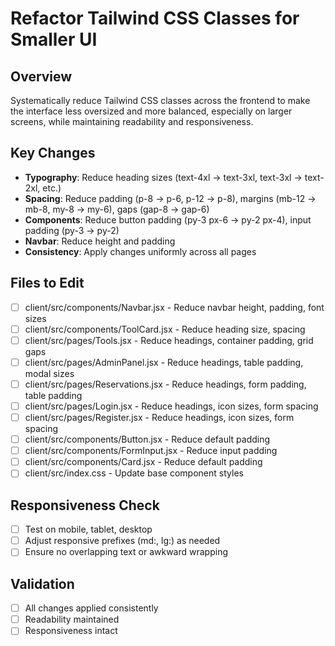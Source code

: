 # Refactor Tailwind CSS Classes for Smaller UI

## Overview
Systematically reduce Tailwind CSS classes across the frontend to make the interface less oversized and more balanced, especially on larger screens, while maintaining readability and responsiveness.

## Key Changes
- **Typography**: Reduce heading sizes (text-4xl → text-3xl, text-3xl → text-2xl, etc.)
- **Spacing**: Reduce padding (p-8 → p-6, p-12 → p-8), margins (mb-12 → mb-8, my-8 → my-6), gaps (gap-8 → gap-6)
- **Components**: Reduce button padding (py-3 px-6 → py-2 px-4), input padding (py-3 → py-2)
- **Navbar**: Reduce height and padding
- **Consistency**: Apply changes uniformly across all pages

## Files to Edit
- [ ] client/src/components/Navbar.jsx - Reduce navbar height, padding, font sizes
- [ ] client/src/components/ToolCard.jsx - Reduce heading size, spacing
- [ ] client/src/pages/Tools.jsx - Reduce headings, container padding, grid gaps
- [ ] client/src/pages/AdminPanel.jsx - Reduce headings, table padding, modal sizes
- [ ] client/src/pages/Reservations.jsx - Reduce headings, form padding, table padding
- [ ] client/src/pages/Login.jsx - Reduce headings, icon sizes, form spacing
- [ ] client/src/pages/Register.jsx - Reduce headings, icon sizes, form spacing
- [ ] client/src/components/Button.jsx - Reduce default padding
- [ ] client/src/components/FormInput.jsx - Reduce input padding
- [ ] client/src/components/Card.jsx - Reduce default padding
- [ ] client/src/index.css - Update base component styles

## Responsiveness Check
- [ ] Test on mobile, tablet, desktop
- [ ] Adjust responsive prefixes (md:, lg:) as needed
- [ ] Ensure no overlapping text or awkward wrapping

## Validation
- [ ] All changes applied consistently
- [ ] Readability maintained
- [ ] Responsiveness intact
